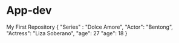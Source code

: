 # App-dev
My First Repository
{
  "Series" : "Dolce Amore",
  "Actor": "Bentong",
  "Actress": "Liza Soberano",
  "age": 27
  "age": 18
}
